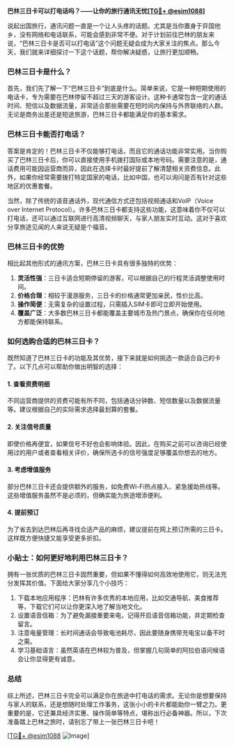 **巴林三日卡可以打电话吗？——让你的旅行通讯无忧[[TG💪+ @esim1088](https://t.me/s/esim1088)]**

说起出国旅行，通讯问题一直是一个让人头疼的话题。尤其是当你置身于异国他乡，没有网络和电话联系，可能会感到非常不便。对于计划前往巴林的朋友来说，“巴林三日卡是否可以打电话”这个问题无疑会成为大家关注的焦点。那么今天，我们就来详细探讨一下这个话题，帮你解决疑惑，让旅行更加顺畅。

### 巴林三日卡是什么？

首先，我们先了解一下“巴林三日卡”到底是什么。简单来说，它是一种短期使用的电话卡，专为需要在巴林停留不超过三天的游客设计。这种卡通常包含一定的通话时间、短信以及数据流量，非常适合那些需要在短时间内保持与外界联络的人群。无论是商务出差还是短途旅游，巴林三日卡都能满足你的基本需求。

### 巴林三日卡能否打电话？

答案是肯定的！巴林三日卡不仅能够打电话，而且它的通话功能非常实用。当你购买了巴林三日卡后，你可以直接使用手机拨打国际或本地号码。需要注意的是，通话费用可能因运营商而异，因此在选择卡时最好提前了解清楚相关资费信息。此外，如果你经常需要拨打特定国家的电话，比如中国，也可以询问是否有针对这些地区的优惠套餐。

当然，除了传统的语音通话外，现代通信方式还包括视频通话和VoIP（Voice over Internet Protocol）。许多巴林三日卡都支持这些功能，这意味着你不仅可以打电话，还可以通过互联网进行高清视频聊天，与家人朋友实时互动。这对于喜欢分享旅途见闻的人来说无疑是个福音。

### 巴林三日卡的优势

相比起其他形式的通讯方案，巴林三日卡具有很多独特的优势：

1. **灵活性强**：三日卡适合短期停留的游客，可以根据自己的行程灵活调整使用时间。
2. **价格合理**：相较于漫游服务，三日卡的价格通常更加亲民，性价比高。
3. **操作简便**：无需复杂的设置过程，只需插入SIM卡即可立即开始使用。
4. **覆盖广泛**：大多数巴林三日卡都能覆盖主要城市及热门景点，确保你在任何地方都能保持联系。

### 如何选购合适的巴林三日卡？

既然知道了巴林三日卡的功能及其优势，接下来就是如何挑选一款适合自己的卡了。以下几点可以帮助你做出明智的选择：

#### 1. 查看资费明细
不同运营商提供的资费可能有所不同，包括通话分钟数、短信数量以及数据流量等。建议根据自己的实际需求选择最划算的套餐。

#### 2. 关注信号质量
即使价格再便宜，如果信号不好也会影响体验。因此，在购买之前可以咨询已经使用过的用户或者查看相关评价，确保所选卡的信号强度足够覆盖你想去的地方。

#### 3. 考虑增值服务
部分巴林三日卡还会提供额外的服务，如免费Wi-Fi热点接入、紧急援助热线等。这些增值服务虽然不是必须的，但确实能为旅途增添便利。

#### 4. 提前预订
为了省去到达巴林后再寻找合适产品的麻烦，建议提前在网上预订所需的三日卡。这样既方便快捷又能享受更多折扣。

### 小贴士：如何更好地利用巴林三日卡？

拥有一张优质的巴林三日卡固然重要，但如果不懂得如何高效地使用它，则无法充分发挥其价值。下面给大家分享几个小技巧：

1. 下载本地应用程序：巴林有许多优秀的本地应用，比如交通导航、美食推荐等，下载它们可以让你更深入地了解当地文化。
2. 设置语音信箱：为了避免漏接重要来电，记得开启语音信箱功能，并定期检查留言。
3. 注意电量管理：长时间通话会导致电池耗尽，因此要随身携带充电宝以备不时之需。
4. 学习基础语言：虽然英语在巴林较为普及，但掌握几句简单的阿拉伯语问候语会让你显得更有诚意。

### 总结

综上所述，巴林三日卡完全可以满足你在旅途中打电话的需求。无论你是想要保持与家人的联系，还是想随时处理工作事务，这张小小的卡片都能助你一臂之力。更重要的是，它还兼具经济实惠、操作简单等特点，堪称出行必备神器。所以，下次准备踏上巴林之旅时，请别忘了带上一张巴林三日卡吧！

[[TG💪+ @esim1088](https://t.me/s/esim1088) ![Image](https://i.postimg.cc/4NQfJmqS/Snipaste-2025-05-13-00-14-12.png)]